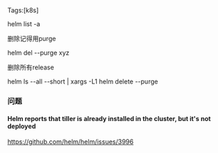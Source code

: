 Tags:[k8s]

helm list -a

删除记得用purge

helm del --purge xyz



删除所有release

helm ls --all --short | xargs -L1 helm delete --purge





### 问题



#### Helm reports that tiller is already installed in the cluster, but it's not deployed

<https://github.com/helm/helm/issues/3996>

